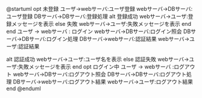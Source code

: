 @startuml
opt 未登録
ユーザ->webサーバ:ユーザ登録
webサーバ->DBサーバ:ユーザ登録
DBサーバ->DBサーバ:登録処理
alt 登録成功
webサーバ->ユーザ:登録メッセージを表示
else 失敗
webサーバ->ユーザ:失敗メッセージを表示
end
end
ユーザ -> webサーバ : ログイン
webサーバ->DBサーバ:ログイン照会
DBサーバ->DBサーバ:ログイン処理
DBサーバ->webサーバ:認証結果
webサーバ->ユーザ:認証結果

alt 認証成功
webサーバ->ユーザ:ユーザ名を表示
else 認証失敗
webサーバ->ユーザ:失敗メッセージを表示
end
opt ログイン中
ユーザ -> webサーバ :ログアウト
webサーバ->DBサーバ:ログアウト照会
DBサーバ->DBサーバ:ログアウト処理
DBサーバ->webサーバ:ログアウト結果
webサーバ->ユーザ:ログアウト結果
end
@enduml
